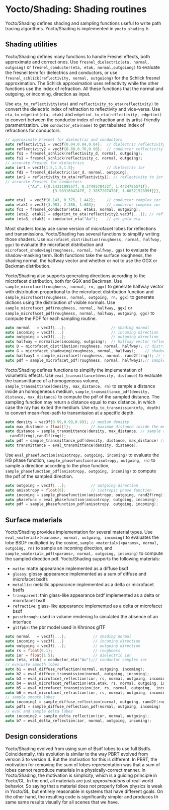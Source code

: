 # Yocto/Shading: Shading routines

Yocto/Shading defines shading and sampling functions useful to write path
tracing algorithms. Yocto/Shading is implemented in `yocto_shading.h`.

## Shading utilities

Yocto/Shading defines many functions to handle Fresnel effects, both
approximate and correct ones.
Use `fresnel_dielectric(eta, normal, outgoing)` or
`fresnel_conductor(eta, etak, normal,outgoiong)`
to evaluate the fresnel term for dielectrics and conductors,
or use `fresnel_schlick(reflectivity, normal, outgoiong)`
for the Schlick fresnel approximation.
The Schlick approximation uses reflectivity while the other functions
use the index of refraction. All these functions that the normal and
outgoing, or incoming, direction as input.

Use `eta_to_reflectivity(eta)` and `reflectivity_to_eta(reflectivity)`
to convert the dielectric index of refraction to reflectivity and vice-versa.
Use `eta_to_edgetint(eta, etak)` and `edgetint_to_eta(reflectivity, edgetint)`
to convert between the conductor index of refraction and its
artist-friendly parametrization.
Use `conductor_eta(name)` to get tabulated index of refractions for
conductors.

```cpp
// approximate Fresnel for dielectric and conductors
auto reflectivity1 = vec3f{0.04,0.04,0.04};  // dielectric reflectivity
auto reflectivity2 = vec3f{0.80,0.70,0.90};  // conductor reflectivity
auto fs1 = fresnel_schlick(reflectivity_d, normal, outgoing);
auto fs1 = fresnel_schlick(reflectivity_c, normal, outgoing);
// accurate Fresnel for dielectrics
auto ior1 = vec3f{1.5,1.5,1.5};              // dielectric ior
auto fd1 = fresnel_dielectric(ior_d, normal, outgoing);
auto ior2 = reflectivity_to_eta(reflectivity1); // reflectivity to ior
// accurate Fresnel for conductors
          {"Au", {{0.1431189557f, 0.3749570432f, 1.4424785571f},
                     {3.9831604247f, 2.3857207478f, 1.6032152899f}}},

auto eta1  = vec3f{0.143, 0.375, 1.442};     // conductor complex ior
auto etak1 = vec3f{3.983, 2.386, 1.603};     // conductor complex ior
auto fc1 = fresnel_conductor(eta1, etak1, normal, outgoing);
auto [eta2, etak2] = edgetint_to_eta(reflectivity2,vec3f{...}); // refl. to ior
auto [eta3, etak3] = conductor_eta("Au");    // get gold eta
```

Most shaders today use some version of microfacet lobes for reflections and
transmissions. Yocto/Shading has several functions to simplify writing
those shaders.
Use `microfacet_distribution(roughness, normal, halfway, ggx)` to
evaluate the microfacet distribution and
`microfacet_shadowing(roughness, normal, halfway, ggx)` to evaluate the
shadow-masking term.
Both functions take the surface roughness, the shading normal, the halfway
vector and whether or not to use the GGX or Beckman distribution.

Yocto/Shading also supports generating directions according to the microfacet
distribution, both for GGX and Beckman.
Use `sample_microfacet(roughness, normal, rn, ggx)` to generate halfway
vector with distribution proportional to the microfacet distribution
function and `sample_microfacet(roughness, normal, outgoing, rn, ggx)`
to generate dictions using the distribution of visible normals.
Use `sample_microfacet_pdf(roughness, normal, halfway, ggx)` or
`sample_microfacet_pdf(roughness, normal, halfway, outgoing, ggx)` to
compute the PDF for each sampling routine.

```cpp
auto normal   = vec3f{...};                    // shading normal
auto incoming = vec3f{...}                     // incoming direction
auto outgoing = vec3f{...};                    // outgoing direction
auto halfway = normalize(incoming, outgoing);  // halfway vector reflection
auto D = microfacet_distribution(roughness, normal, halfway); // distribution
auto G = microfacet_shadowing(roughness, normal, halfway);    // shadowing
auto halfway1 = sample_microfacet(roughness, normal, rand2f(rng)); // sample
auto pdf = sample_microfacet_pdf(roughness, normal, halfway1);// sample pdf
```

Yocto/Shading defines functions to simplify the implementation of volumetric
effects. Use `eval_transmittance(density, distance)` to evaluate the
transmittance of a homogeneous volume,
`sample_transmittance(density, max_distance, rn)` to sample a distance inside
an homogeneous medium,
`sample_transmittance_pdf(density, distance, max_distance)`
to compute the pdf of the sampled distance.
The sampling function may return a distance equal to max distance, in which
case the ray has exited the medium.
Use `mfp_to_transmission(mfp, depth)` to convert mean-free-path to transmission
at a specific depth.

```cpp
auto density = vec3f{0.99,0.99,0.99}; // medium density
auto max_distance = float{1};         // maximum distance inside the medium
auto distance = sample_transmittance(density, max_distance, // sample distance
  rand1f(rng),rand1f(rng));
auto pdf = sample_transmittance_pdf(density, distance, max_distance) // pdf
auto transmittance = eval_transmittance(density, distance);
```

Use `eval_phasefunction(anisotropy, outgoing, incoming)` to evaluate the
HG phase function,
`sample_phasefunction(anisotropy, outgoing, rn)` to sample a direction
according to the phse function,
`sample_phasefunction_pdf(anisotropy, outgoing, incoming)`
to compute the pdf of the sampled direction.

```cpp
auto outgoing = vec3f{...};           // outgoing direction
auto anisotropy = float{0};           // isotropic phase function
auto incoming = sample_phasefunction(anisotropy, outgoing, rand2f(rng));
auto phasefunc = eval_phasefunction(anisotropy, outgoing, incoming);
auto pdf = sample_phasefunction_pdf(anisotropy, outgoing, incoming);
```

## Surface materials

Yocto/Shading provides implementation for several material types.
Use `eval_<material>(<params>, normal, outgoing, incoming)` to evaluates the
lobe BSDF multiplied by the cosine,
`sample_<material>(<params>, normal, outgoing, rn)` to sample an incoming
direction, and
`sample_<material>_pdf(<params>, normal, outgoing, incoming)` to compute
the sampled direction pdf.
Yocto/Shading supports the following materials:

- `matte`: matte appearance implemented as a diffuse bsdf
- `glossy`: glossy appearance implemented as a sum of diffuse and microfacet bsdfs
- `metallic`: metallic appearance implemented as a delta or microfacet bsdfs
- `transparent`: thin glass-like appearance brdf implemented as a delta or microfacet bsdf
- `refractive`: glass-like appearance implemented as a delta or microfacet bsdf
- `passthrough`: used in volume rendering to simulated the absence of an interface
- `gltfpbr`: the pbr model used in Khronos glTF

```cpp
auto normal   = vec3f{...};            // shading normal
auto incoming = vec3f{...}             // incoming direction
auto outgoing = vec3f{...};            // outgoing direction
auto rs = float{0.1};                  // roughness
auto ior = float{1.5};                 // dielectric ior
auto [eta, etak] = conductor_eta("Au");// conductor complex ior
// evaluate smooth lobes
auto b1 = eval_diffuse_reflection(normal, outgoing, incoming);
auto b2 = eval_diffuse_transmission(normal, outgoing, incoming);
auto b3 = eval_microfacet_reflection(ior, rs, normal, outgoing, incoming);
auto b4 = eval_microfacet_reflection(eta,etak, rs, normal, outgoing, incoming);
auto b5 = eval_microfacet_transmission(ior, rs, normal, outgoing,  incoming);
auto b6 = eval_microfacet_refraction(ior, rs, normal, outgoing, incoming);
// sample smooth lobes
auto incoming1 = sample_diffuse_reflection(normal, outgoing, rand2f(rng));
auto pdf1 = sample_diffuse_reflection_pdf(normal, outgoing, incoming)
// eval and sample delta lobes
auto incoming2 = sample_delta_reflection(ior, normal, outgoing);
auto b7 = eval_delta_reflection(ior, normal, outgoing, incoming);
```

## Design considerations

Yocto/Shading evolved from using sum of Bsdf lobes to use full Bsdfs.
Coincidentally, this evolution is similar to the way PBRT evolved from
version 3 to version 4. But the motivation for this is different.
In PBRT, the motivation for removing the sum of lobes representation was that
a sum of lobes cannot reproduce materials in a physically-correct manner.
In Yocto/Shading, the motivation is simplicity, which is a guiding principle in
Yocto/GL. In the end, all materials are just _approximations_ of
real-world behavior. So saying that a material does not properly follow
physics is weak in Yocto/GL, but entirely reasonable in systems that have
different goals. On the other hand, the resulting code is significantly simpler
and produces th same same results visually for all scenes that we have.
